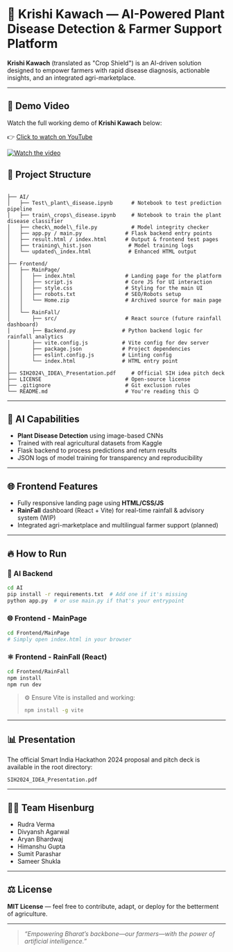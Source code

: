 # 🌾 Krishi Kawach — AI-Powered Plant Disease Detection & Farmer Support Platform

**Krishi Kawach** (translated as "Crop Shield") is an AI-driven solution designed to empower farmers with rapid disease diagnosis, actionable insights, and an integrated agri-marketplace.

---
## 🎥 Demo Video

Watch the full working demo of **Krishi Kawach** below:

👉 [Click to watch on YouTube](https://youtu.be/9bUOMbTX45g)

[![Watch the video](https://img.youtube.com/vi/9bUOMbTX45g/0.jpg)](https://youtu.be/9bUOMbTX45g)


## 🚀 Project Structure

```

├── AI/
│   ├── Test\_plant\_disease.ipynb      # Notebook to test prediction pipeline
│   ├── train\_crops\_disease.ipynb     # Notebook to train the plant disease classifier
│   ├── check\_model\_file.py           # Model integrity checker
│   ├── app.py / main.py              # Flask backend entry points
│   ├── result.html / index.html      # Output & frontend test pages
│   ├── training\_hist.json            # Model training logs
│   └── updated\_index.html            # Enhanced HTML output
│
├── Frontend/
│   ├── MainPage/
│   │   ├── index.html                # Landing page for the platform
│   │   ├── script.js                 # Core JS for UI interaction
│   │   ├── style.css                 # Styling for the main UI
│   │   ├── robots.txt                # SEO/Robots setup
│   │   └── Home.zip                  # Archived source for main page
│   │
│   └── RainFall/
│       ├── src/                      # React source (future rainfall dashboard)
│       ├── Backend.py               # Python backend logic for rainfall analytics
│       ├── vite.config.js           # Vite config for dev server
│       ├── package.json             # Project dependencies
│       ├── eslint.config.js         # Linting config
│       └── index.html               # HTML entry point
│
├── SIH2024\_IDEA\_Presentation.pdf     # Official SIH idea pitch deck
├── LICENSE                           # Open-source license
├── .gitignore                        # Git exclusion rules
└── README.md                         # You're reading this 😉

````

---

## 🧠 AI Capabilities

- **Plant Disease Detection** using image-based CNNs
- Trained with real agricultural datasets from Kaggle
- Flask backend to process predictions and return results
- JSON logs of model training for transparency and reproducibility

---

## 🌐 Frontend Features

- Fully responsive landing page using **HTML/CSS/JS**
- **RainFall** dashboard (React + Vite) for real-time rainfall & advisory system (WIP)
- Integrated agri-marketplace and multilingual farmer support (planned)

---

## 🔥 How to Run

### 🧠 AI Backend

```bash
cd AI
pip install -r requirements.txt  # Add one if it's missing
python app.py  # or use main.py if that's your entrypoint
````

### 🌐 Frontend - MainPage

```bash
cd Frontend/MainPage
# Simply open index.html in your browser
```

### ⚛️ Frontend - RainFall (React)

```bash
cd Frontend/RainFall
npm install
npm run dev
```

> ⚙️ Ensure Vite is installed and working:
>
> ```bash
> npm install -g vite
> ```

---

## 📊 Presentation

The official Smart India Hackathon 2024 proposal and pitch deck is available in the root directory:

`SIH2024_IDEA_Presentation.pdf`

---

## 👨‍🌾 Team Hisenburg

* Rudra Verma
* Divyansh Agarwal
* Aryan Bhardwaj
* Himanshu Gupta
* Sumit Parashar
* Sameer Shukla

---

## ⚖️ License

**MIT License** — feel free to contribute, adapt, or deploy for the betterment of agriculture.

---

> *“Empowering Bharat’s backbone—our farmers—with the power of artificial intelligence.”*
